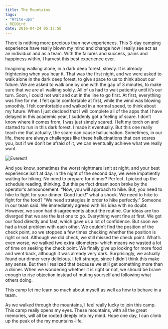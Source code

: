 ```yaml
---
title: The Mountains
tags:
- "Write-ups"
- REDBird
date: 2016-04-24 05:17:50
---
```

There is nothing more precious than new experiences. This 3-day camping experience have really blown my mind and change how I really see act as an individual and as a team. With the failures and success, pains and happiness within, I harvest this best experience ever.

Imagining walking alone, in a dark deep forest, slowly. It is already frightening when you hear it. That was the first night, and we were asked to walk alone in the dark deep forest, to give space to us to think about our future. We are asked to walk one by one with the gap of 3 minutes, to make sure that we are all walking solely. All of us had to wait patiently until it’s our turn. Soon, I could not wait and cut in the line to go first. At first, everything was fine for me. I felt quite comfortable at first, while the wind was blowing smoothly. I felt comfortable and walked in a normal speed, to think about my future. When I just decided that I will complete all of the apps that I have delayed in this academic year, I suddenly got a feeling of scare. I don’t know where it comes from, I was just simply scared. I left my torch on and started to run in this dark forest. I made it eventually. But this one really teach me that actually, the scare can cause hallucination. Sometimes, in our life, there are always challenges like these hallucinations that can scares you, but if we don’t be afraid of it, we can eventually achieve what we really want.

![Everest!](https://cdn.patrickwu.space/posts/exp/p_20151223_114244_bf.jpg)
<!--more-->
And you know, sometimes the worst nightmare isn’t at night, and your best experience isn’t at day. In the night of the second day, we were impatiently waiting for hiking. No need to prepare for dinner? Perfect. I picked up the schedule reading, thinking. But this perfect dream soon broke by the operator’s announcement: “Now, you will approach to hike. But, you need to hike to fight for your dinner. Good luck!” what a shock. We need to hike to fight for the food? “We need strategies in order to hike perfectly.” Someone in our team said. We immediately agreed with his idea with no doubt. However, we soon had disagreements about the routine. Our ideas are too diverged that we are the last one to go. Everything went fine at first. We got our food directly and fast, which gave us a lot of confidence. But soon we had a trust problem with each other. We couldn’t find the position of the check point, so we stopped a few times checking whether the position is right or not. Although we did check, we still missed the check point. What’s even worse, we walked two extra kilometers- which means we wasted a lot of time on seeking the check point. We finally give up looking for more food and went back, although it was already very dark. Surprisingly, we actually found our dinner very delicious. I felt strange, since I didn’t think this make any sense. But then I realized that because we still get something more than a dinner. When we wondering whether it is right or not, we should be brave enough to rise objection instead of muting yourself and following what others doing.

This camp let me learn so much about myself as well as how to behave in a team.

As we walked through the mountains, I feel really lucky to join this camp. This camp really opens my eyes. These mountains, with all the great memories, will all be rooted deeply into my mind. Hope one day, I can climb up the peak of the my mountains-life.